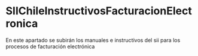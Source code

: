 # SIIChileInstructivosFacturacionElectronica
En este apartado se subirán los manuales e instructivos del sii para los procesos de facturación electrónica
